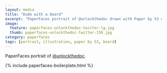 ```yaml
---
layout: media
title: "Dude with a beard"
excerpt: "PaperFaces portrait of @unlockthedoc drawn with Paper by 53 on an iPad."
image: 
  feature: paperfaces-unlockthedoc-twitter-lg.jpg
  thumb: paperfaces-unlockthedoc-twitter-150.jpg
category: paperfaces
tags: [portrait, illustration, paper by 53, beard]
---
```


PaperFaces portrait of [@unlockthedoc](http://twitter.com/unlockthedoc).

{% include paperfaces-boilerplate.html %}